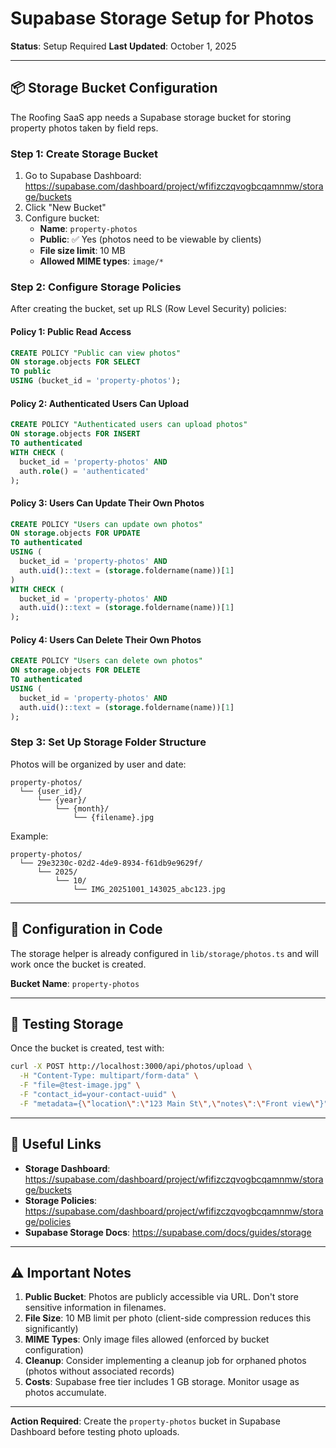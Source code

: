 # Supabase Storage Setup for Photos

**Status**: Setup Required
**Last Updated**: October 1, 2025

---

## 📦 Storage Bucket Configuration

The Roofing SaaS app needs a Supabase storage bucket for storing property photos taken by field reps.

### Step 1: Create Storage Bucket

1. Go to Supabase Dashboard: https://supabase.com/dashboard/project/wfifizczqvogbcqamnmw/storage/buckets
2. Click "New Bucket"
3. Configure bucket:
   - **Name**: `property-photos`
   - **Public**: ✅ Yes (photos need to be viewable by clients)
   - **File size limit**: 10 MB
   - **Allowed MIME types**: `image/*`

### Step 2: Configure Storage Policies

After creating the bucket, set up RLS (Row Level Security) policies:

#### Policy 1: Public Read Access
```sql
CREATE POLICY "Public can view photos"
ON storage.objects FOR SELECT
TO public
USING (bucket_id = 'property-photos');
```

#### Policy 2: Authenticated Users Can Upload
```sql
CREATE POLICY "Authenticated users can upload photos"
ON storage.objects FOR INSERT
TO authenticated
WITH CHECK (
  bucket_id = 'property-photos' AND
  auth.role() = 'authenticated'
);
```

#### Policy 3: Users Can Update Their Own Photos
```sql
CREATE POLICY "Users can update own photos"
ON storage.objects FOR UPDATE
TO authenticated
USING (
  bucket_id = 'property-photos' AND
  auth.uid()::text = (storage.foldername(name))[1]
)
WITH CHECK (
  bucket_id = 'property-photos' AND
  auth.uid()::text = (storage.foldername(name))[1]
);
```

#### Policy 4: Users Can Delete Their Own Photos
```sql
CREATE POLICY "Users can delete own photos"
ON storage.objects FOR DELETE
TO authenticated
USING (
  bucket_id = 'property-photos' AND
  auth.uid()::text = (storage.foldername(name))[1]
);
```

### Step 3: Set Up Storage Folder Structure

Photos will be organized by user and date:
```
property-photos/
  └── {user_id}/
      └── {year}/
          └── {month}/
              └── {filename}.jpg
```

Example:
```
property-photos/
  └── 29e3230c-02d2-4de9-8934-f61db9e9629f/
      └── 2025/
          └── 10/
              └── IMG_20251001_143025_abc123.jpg
```

---

## 🔧 Configuration in Code

The storage helper is already configured in `lib/storage/photos.ts` and will work once the bucket is created.

**Bucket Name**: `property-photos`

---

## 📝 Testing Storage

Once the bucket is created, test with:

```bash
curl -X POST http://localhost:3000/api/photos/upload \
  -H "Content-Type: multipart/form-data" \
  -F "file=@test-image.jpg" \
  -F "contact_id=your-contact-uuid" \
  -F "metadata={\"location\":\"123 Main St\",\"notes\":\"Front view\"}"
```

---

## 🔗 Useful Links

- **Storage Dashboard**: https://supabase.com/dashboard/project/wfifizczqvogbcqamnmw/storage/buckets
- **Storage Policies**: https://supabase.com/dashboard/project/wfifizczqvogbcqamnmw/storage/policies
- **Supabase Storage Docs**: https://supabase.com/docs/guides/storage

---

## ⚠️ Important Notes

1. **Public Bucket**: Photos are publicly accessible via URL. Don't store sensitive information in filenames.
2. **File Size**: 10 MB limit per photo (client-side compression reduces this significantly)
3. **MIME Types**: Only image files allowed (enforced by bucket configuration)
4. **Cleanup**: Consider implementing a cleanup job for orphaned photos (photos without associated records)
5. **Costs**: Supabase free tier includes 1 GB storage. Monitor usage as photos accumulate.

---

**Action Required**: Create the `property-photos` bucket in Supabase Dashboard before testing photo uploads.
